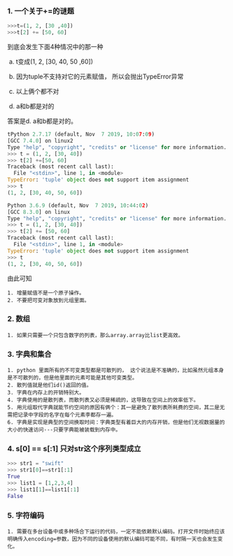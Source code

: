 ### 1. 一个关于+=的谜题

```python
>>>t=(1, 2, [30 ,40])
>>>t[2] += [50, 60]
```

到底会发生下面4种情况中的那一种

​		a.  t变成(1, 2, [30, 40, 50 ,60])

​		b.  因为tuple不支持对它的元素赋值， 所以会抛出TypeError异常

​		c. 以上俩个都不对

​		d. a和b都是对的

答案是d. a和b都是对的。

```python
tPython 2.7.17 (default, Nov  7 2019, 10:07:09) 
[GCC 7.4.0] on linux2
Type "help", "copyright", "credits" or "license" for more information.
>>> t = (1, 2, [30, 40])
>>> t[2] +=[50, 60]
Traceback (most recent call last):
  File "<stdin>", line 1, in <module>
TypeError: 'tuple' object does not support item assignment
>>> t
(1, 2, [30, 40, 50, 60])
```

```python
Python 3.6.9 (default, Nov  7 2019, 10:44:02) 
[GCC 8.3.0] on linux
Type "help", "copyright", "credits" or "license" for more information.
>>> t = (1, 2, [30, 40])
>>> t[2] += [50, 60]
Traceback (most recent call last):
  File "<stdin>", line 1, in <module>
TypeError: 'tuple' object does not support item assignment
>>> t
(1, 2, [30, 40, 50, 60])
```

由此可知

	1. 增量赋值不是一个原子操作。
	2. 不要把可变对象放到元组里面。



### 2. 数组

	1. 如果只需要一个只包含数字的列表，那么array.array比list更高效。



### 3. 字典和集合

	1. python 里面所有的不可变类型都是可散列的， 这个说法是不准确的，比如虽然元组本身是不可散列的，但是他里面的元素可能是其他可变类型。
	2. 散列值就是他们id()返回的值。
	3. 字典在内存上的开销特别大。
	4. 字典使用的是散列表，而散列表又必须是稀疏的，这导致在空间上的效率低下。
	5. 用元组取代字典就能节约空间的原因有俩个：其一是避免了散列表所耗费的空间，其二是无需把记录中字段的名字在每个元素李都存一遍。
	6. 字典是实现是典型的空间换取时间：字典类型有着巨大的内存开销，但是他们无视数据量的大小的快速访问---只要字典能被装载到内存中。



### 4. s[0] == s[:1] 只对str这个序列类型成立

```python
>>> str1 = "swift"
>>> str1[0]==str1[:1]
True
>>> list1 = [1,2,3,4]
>>> list1[1]==list1[:1]
False
```



### 5. 字符编码

	1. 需要在多台设备中或多种场合下运行的代码，一定不能依赖默认编码。打开文件时始终应该明确传入encoding=参数，因为不同的设备使用的默认编码可能不同，有时隔一天也会发生变化。